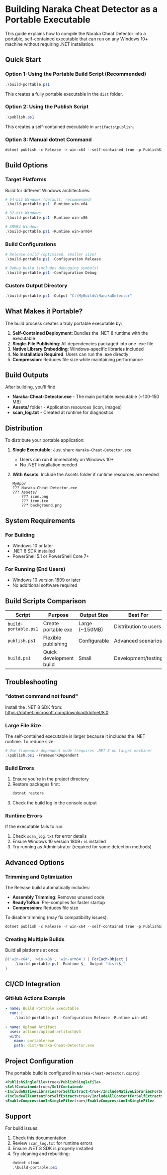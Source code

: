 # Building Naraka Cheat Detector as a Portable Executable

This guide explains how to compile the Naraka Cheat Detector into a portable, self-contained executable that can run on any Windows 10+ machine without requiring .NET installation.

## Quick Start

### Option 1: Using the Portable Build Script (Recommended)

```powershell
.\build-portable.ps1
```

This creates a fully portable executable in the `dist` folder.

### Option 2: Using the Publish Script

```powershell
.\publish.ps1
```

This creates a self-contained executable in `artifacts\publish`.

### Option 3: Manual dotnet Command

```powershell
dotnet publish -c Release -r win-x64 --self-contained true -p:PublishSingleFile=true
```

## Build Options

### Target Platforms

Build for different Windows architectures:

```powershell
# 64-bit Windows (default, recommended)
.\build-portable.ps1 -Runtime win-x64

# 32-bit Windows
.\build-portable.ps1 -Runtime win-x86

# ARM64 Windows
.\build-portable.ps1 -Runtime win-arm64
```

### Build Configurations

```powershell
# Release build (optimized, smaller size)
.\build-portable.ps1 -Configuration Release

# Debug build (includes debugging symbols)
.\build-portable.ps1 -Configuration Debug
```

### Custom Output Directory

```powershell
.\build-portable.ps1 -Output "C:\MyBuilds\NarakaDetector"
```

## What Makes it Portable?

The build process creates a truly portable executable by:

1. **Self-Contained Deployment**: Bundles the .NET 8 runtime with the executable
2. **Single-File Publishing**: All dependencies packaged into one .exe file
3. **Native Library Embedding**: Windows-specific libraries included
4. **No Installation Required**: Users can run the .exe directly
5. **Compression**: Reduces file size while maintaining performance

## Build Outputs

After building, you'll find:

- **Naraka-Cheat-Detector.exe** - The main portable executable (~100-150 MB)
- **Assets/** folder - Application resources (icon, images)
- **scan_log.txt** - Created at runtime for diagnostics

## Distribution

To distribute your portable application:

1. **Single Executable**: Just share `Naraka-Cheat-Detector.exe`
   - Users can run it immediately on Windows 10+
   - No .NET installation needed

2. **With Assets**: Include the Assets folder if runtime resources are needed
   ```
   MyApp/
   ??? Naraka-Cheat-Detector.exe
   ??? Assets/
       ??? icon.png
       ??? icon.ico
       ??? background.png
   ```

## System Requirements

### For Building
- Windows 10 or later
- .NET 8 SDK installed
- PowerShell 5.1 or PowerShell Core 7+

### For Running (End Users)
- Windows 10 version 1809 or later
- No additional software required

## Build Scripts Comparison

| Script | Purpose | Output Size | Best For |
|--------|---------|-------------|----------|
| `build-portable.ps1` | Create portable exe | Large (~150MB) | Distribution to users |
| `publish.ps1` | Flexible publishing | Configurable | Advanced scenarios |
| `build.ps1` | Quick development build | Small | Development/testing |

## Troubleshooting

### "dotnet command not found"

Install the .NET 8 SDK from: https://dotnet.microsoft.com/download/dotnet/8.0

### Large File Size

The self-contained executable is larger because it includes the .NET runtime. To reduce size:

```powershell
# Use framework-dependent mode (requires .NET 8 on target machine)
.\publish.ps1 -FrameworkDependent
```

### Build Errors

1. Ensure you're in the project directory
2. Restore packages first:
   ```powershell
   dotnet restore
   ```
3. Check the build log in the console output

### Runtime Errors

If the executable fails to run:

1. Check `scan_log.txt` for error details
2. Ensure Windows 10 version 1809+ is installed
3. Try running as Administrator (required for some detection methods)

## Advanced Options

### Trimming and Optimization

The Release build automatically includes:
- **Assembly Trimming**: Removes unused code
- **ReadyToRun**: Pre-compiles for faster startup
- **Compression**: Reduces file size

To disable trimming (may fix compatibility issues):

```powershell
dotnet publish -c Release -r win-x64 --self-contained true -p:PublishSingleFile=true -p:PublishTrimmed=false
```

### Creating Multiple Builds

Build all platforms at once:

```powershell
@('win-x64', 'win-x86', 'win-arm64') | ForEach-Object {
    .\build-portable.ps1 -Runtime $_ -Output "dist\$_"
}
```

## CI/CD Integration

### GitHub Actions Example

```yaml
- name: Build Portable Executable
  run: |
    .\build-portable.ps1 -Configuration Release -Runtime win-x64
    
- name: Upload Artifact
  uses: actions/upload-artifact@v3
  with:
    name: portable-exe
    path: dist/Naraka-Cheat-Detector.exe
```

## Project Configuration

The portable build is configured in `Naraka-Cheat-Detector.csproj`:

```xml
<PublishSingleFile>true</PublishSingleFile>
<SelfContained>true</SelfContained>
<IncludeNativeLibrariesForSelfExtract>true</IncludeNativeLibrariesForSelfExtract>
<IncludeAllContentForSelfExtract>true</IncludeAllContentForSelfExtract>
<EnableCompressionInSingleFile>true</EnableCompressionInSingleFile>
```

## Support

For build issues:
1. Check this documentation
2. Review `scan_log.txt` for runtime errors
3. Ensure .NET 8 SDK is properly installed
4. Try cleaning and rebuilding:
   ```powershell
   dotnet clean
   .\build-portable.ps1
   ```
